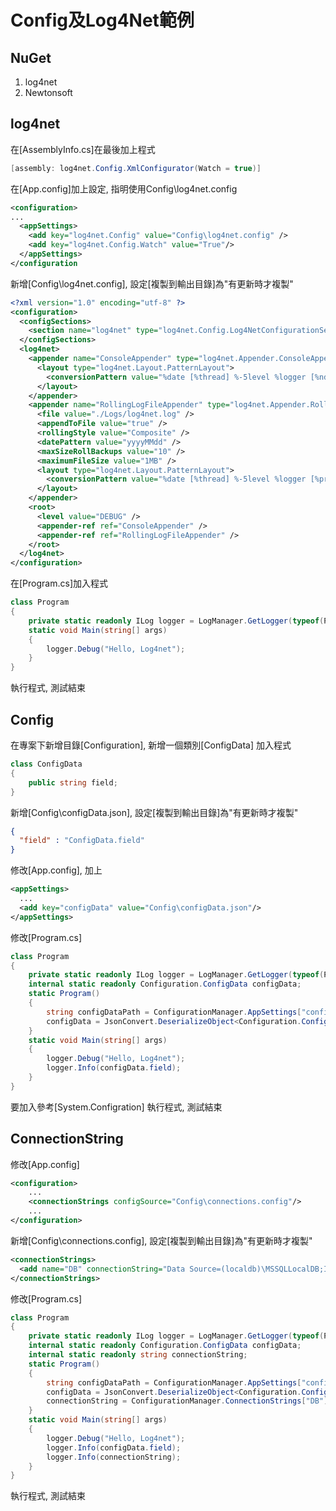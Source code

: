 ﻿# Config及Log4Net範例 #
## NuGet ##
1. log4net
2. Newtonsoft
## log4net ##
在[AssemblyInfo.cs]在最後加上程式
``` csharp
[assembly: log4net.Config.XmlConfigurator(Watch = true)]
```
在[App.config]加上設定, 指明使用Config\log4net.config
``` xml
<configuration>
...
  <appSettings>
    <add key="log4net.Config" value="Config\log4net.config" />
    <add key="log4net.Config.Watch" value="True"/>
  </appSettings>
</configuration
```
新增[Config\log4net.config], 設定[複製到輸出目錄]為"有更新時才複製"
``` xml
<?xml version="1.0" encoding="utf-8" ?>
<configuration>
  <configSections>
    <section name="log4net" type="log4net.Config.Log4NetConfigurationSectionHandler, log4net" />
  </configSections>
  <log4net>
    <appender name="ConsoleAppender" type="log4net.Appender.ConsoleAppender" >
      <layout type="log4net.Layout.PatternLayout">
        <conversionPattern value="%date [%thread] %-5level %logger [%ndc] - %message%newline" />
      </layout>
    </appender>
    <appender name="RollingLogFileAppender" type="log4net.Appender.RollingFileAppender">
      <file value="./Logs/log4net.log" />
      <appendToFile value="true" />
      <rollingStyle value="Composite" />
      <datePattern value="yyyyMMdd" />
      <maxSizeRollBackups value="10" />
      <maximumFileSize value="1MB" />
      <layout type="log4net.Layout.PatternLayout">
        <conversionPattern value="%date [%thread] %-5level %logger [%property{NDC}] - %message%newline" />
      </layout>
    </appender>
    <root>
      <level value="DEBUG" />
      <appender-ref ref="ConsoleAppender" />
      <appender-ref ref="RollingLogFileAppender" />
    </root>
  </log4net>
</configuration>
```
在[Program.cs]加入程式
``` csharp
class Program
{
    private static readonly ILog logger = LogManager.GetLogger(typeof(Program));
    static void Main(string[] args)
    {
        logger.Debug("Hello, Log4net");
    }
}
```
執行程式, 測試結束
## Config ##
在專案下新增目錄[Configuration], 新增一個類別[ConfigData]
加入程式
``` csharp
class ConfigData
{
    public string field;
}
```
新增[Config\configData.json], 設定[複製到輸出目錄]為"有更新時才複製"
``` json
{
  "field" : "ConfigData.field"
}
```
修改[App.config], 加上
``` xml
<appSettings>
  ...
  <add key="configData" value="Config\configData.json"/>
</appSettings>
```
修改[Program.cs]
``` csharp
class Program
{
    private static readonly ILog logger = LogManager.GetLogger(typeof(Program));
    internal static readonly Configuration.ConfigData configData;
    static Program()
    {
        string configDataPath = ConfigurationManager.AppSettings["configData"];
        configData = JsonConvert.DeserializeObject<Configuration.ConfigData>(File.ReadAllText(configDataPath));
    }
    static void Main(string[] args)
    {
        logger.Debug("Hello, Log4net");
        logger.Info(configData.field);
    }
}
```
要加入參考[System.Configration]
執行程式, 測試結束
## ConnectionString ##
修改[App.config]
``` xml
<configuration>
    ...
    <connectionStrings configSource="Config\connections.config"/>
    ...
</configuration>
```
新增[Config\connections.config], 設定[複製到輸出目錄]為"有更新時才複製"
``` xml
<connectionStrings>
  <add name="DB" connectionString="Data Source=(localdb)\MSSQLLocalDB;Initial Catalog=PeterDB;Integrated Security=True;" />
</connectionStrings>
```
修改[Program.cs]
``` csharp
class Program
{
    private static readonly ILog logger = LogManager.GetLogger(typeof(Program));
    internal static readonly Configuration.ConfigData configData;
    internal static readonly string connectionString;
    static Program()
    {
        string configDataPath = ConfigurationManager.AppSettings["configData"];
        configData = JsonConvert.DeserializeObject<Configuration.ConfigData>(File.ReadAllText(configDataPath));
        connectionString = ConfigurationManager.ConnectionStrings["DB"].ConnectionString;
    }
    static void Main(string[] args)
    {
        logger.Debug("Hello, Log4net");
        logger.Info(configData.field);
        logger.Info(connectionString);
    }
}
```
執行程式, 測試結束